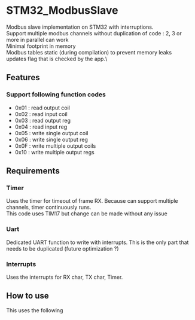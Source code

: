 # STM32_ModbusSlave
Modbus slave implementation on STM32 with interruptions.\
Support multiple modbus channels without duplication of code : 2, 3 or more in parallel can work\
Minimal footprint in memory\
Modbus tables static (during compilation) to prevent memory leaks\
updates flag that is checked by the app.\



## Features


### Support following function codes
- 0x01 : read output coil
- 0x02 : read input coil
- 0x03 : read output reg
- 0x04 : read input reg
- 0x05 : write single output coil
- 0x06 : write single output reg
- 0x0F : write multiple output coils
- 0x10 : write multiple output regs

## Requirements

### Timer
Uses the timer for timeout of frame RX. Because can support multiple channels, timer continuously runs.\
This code uses TIM17 but change can be made without any issue

### Uart
Dedicated UART function to write with interrupts.
This is the only part that needs to be duplicated (future optimization ?)

### Interrupts
Uses the interrupts for RX char, TX char, Timer.



## How to use



This uses the following 
